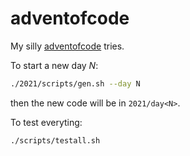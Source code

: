 # adventofcode

My silly [adventofcode](https://adventofcode.com/) tries.

To start a new day *N*:

```bash
./2021/scripts/gen.sh --day N
```

then the new code will be in `2021/day<N>`.

To test everyting:

```bash
./scripts/testall.sh
```